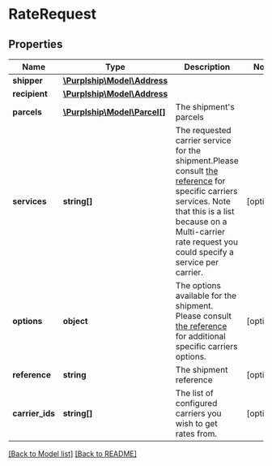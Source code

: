 # RateRequest

## Properties
Name | Type | Description | Notes
------------ | ------------- | ------------- | -------------
**shipper** | [**\Purplship\Model\Address**](Address.md) |  |
**recipient** | [**\Purplship\Model\Address**](Address.md) |  |
**parcels** | [**\Purplship\Model\Parcel[]**](Parcel.md) | The shipment&#x27;s parcels |
**services** | **string[]** | The requested carrier service for the shipment.Please consult [the reference](#operation/references) for specific carriers services.  Note that this is a list because on a Multi-carrier rate request you could specify a service per carrier. | [optional]
**options** | **object** | The options available for the shipment.  Please consult [the reference](#operation/references) for additional specific carriers options. | [optional]
**reference** | **string** | The shipment reference | [optional]
**carrier_ids** | **string[]** | The list of configured carriers you wish to get rates from. | [optional]

[[Back to Model list]](../README.md#documentation-for-models) [[Back to README]](../README.md)

